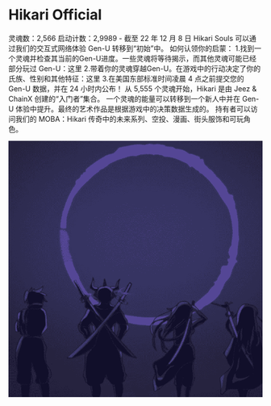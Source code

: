 # Hikari Official

灵魂数：2,566
启动计数：2,9989 - 截至 22 年 12 月 8 日
Hikari Souls 可以通过我们的交互式网络体验 Gen-U 转移到“初始”中。
如何认领你的启蒙：
1.找到一个灵魂并检查其当前的Gen-U进度。一些灵魂将等待揭示，而其他灵魂可能已经部分玩过 Gen-U：这里
2.带着你的灵魂穿越Gen-U。在游戏中的行动决定了你的氏族、性别和其他特征：这里
3.在美国东部标准时间凌晨 4 点之前提交您的 Gen-U 数据，并在 24 小时内公布！
从 5,555 个灵魂开始，Hikari 是由 Jeez & ChainX 创建的“入门者”集合。
一个灵魂的能量可以转移到一个新人中并在 Gen-U 体验中提升。最终的艺术作品是根据游戏中的决策数据生成的。
持有者可以访问我们的 MOBA：Hikari 传奇中的未来系列、空投、漫画、街头服饰和可玩角色。

![nft](01.png)
